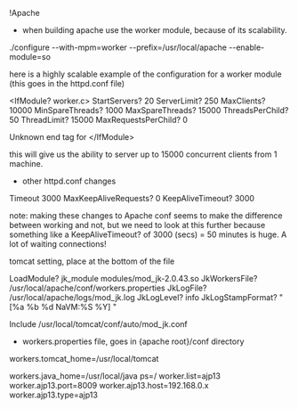 !Apache

  * when building apache use the worker module, because of its scalability.


./configure --with-mpm=worker --prefix=/usr/local/apache --enable-module=so


here is a highly scalable example of the configuration for a worker module (this goes in the httpd.conf file)

<IfModule? worker.c>
StartServers? 20
ServerLimit? 250
MaxClients? 10000
MinSpareThreads? 1000
MaxSpareThreads? 15000
ThreadsPerChild? 50
ThreadLimit? 15000
MaxRequestsPerChild? 0


Unknown end tag for &lt;/IfModule&gt;



this will give us the ability to server up to 15000 concurrent clients from 1 machine.

  * other httpd.conf changes


Timeout 3000
MaxKeepAliveRequests? 0
KeepAliveTimeout? 3000

note: making these changes to Apache conf seems to make the difference between working and not, but we need to look at this further because something like a KeepAliveTimeout? of 3000 (secs) = 50 minutes is huge.  A lot of waiting connections!

tomcat setting, place at the bottom of the file

LoadModule? jk\_module modules/mod\_jk-2.0.43.so
JkWorkersFile? /usr/local/apache/conf/workers.properties
JkLogFile? /usr/local/apache/logs/mod\_jk.log
JkLogLevel? info
JkLogStampFormat? "[%a %b %d NaVM:%S %Y] "

Include /usr/local/tomcat/conf/auto/mod\_jk.conf

  * workers.properties file, goes in {apache root}/conf directory


workers.tomcat\_home=/usr/local/tomcat

workers.java\_home=/usr/local/java
ps=/
worker.list=ajp13
worker.ajp13.port=8009
worker.ajp13.host=192.168.0.x
worker.ajp13.type=ajp13